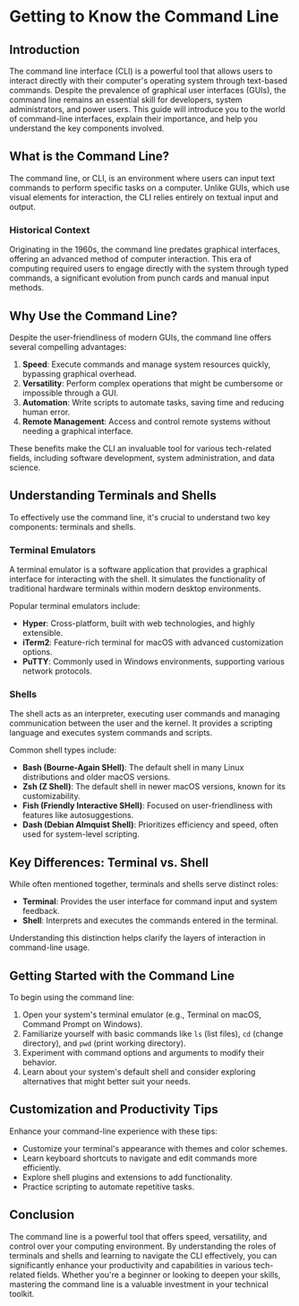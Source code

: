 # Getting to Know the Command Line

## Introduction

The command line interface (CLI) is a powerful tool that allows users to interact directly with their computer's operating system through text-based commands. Despite the prevalence of graphical user interfaces (GUIs), the command line remains an essential skill for developers, system administrators, and power users. This guide will introduce you to the world of command-line interfaces, explain their importance, and help you understand the key components involved.

## What is the Command Line?

The command line, or CLI, is an environment where users can input text commands to perform specific tasks on a computer. Unlike GUIs, which use visual elements for interaction, the CLI relies entirely on textual input and output.

### Historical Context

Originating in the 1960s, the command line predates graphical interfaces, offering an advanced method of computer interaction. This era of computing required users to engage directly with the system through typed commands, a significant evolution from punch cards and manual input methods.

## Why Use the Command Line?

Despite the user-friendliness of modern GUIs, the command line offers several compelling advantages:

1. **Speed**: Execute commands and manage system resources quickly, bypassing graphical overhead.
2. **Versatility**: Perform complex operations that might be cumbersome or impossible through a GUI.
3. **Automation**: Write scripts to automate tasks, saving time and reducing human error.
4. **Remote Management**: Access and control remote systems without needing a graphical interface.

These benefits make the CLI an invaluable tool for various tech-related fields, including software development, system administration, and data science.

## Understanding Terminals and Shells

To effectively use the command line, it's crucial to understand two key components: terminals and shells.

### Terminal Emulators

A terminal emulator is a software application that provides a graphical interface for interacting with the shell. It simulates the functionality of traditional hardware terminals within modern desktop environments.

Popular terminal emulators include:

- **Hyper**: Cross-platform, built with web technologies, and highly extensible.
- **iTerm2**: Feature-rich terminal for macOS with advanced customization options.
- **PuTTY**: Commonly used in Windows environments, supporting various network protocols.

### Shells

The shell acts as an interpreter, executing user commands and managing communication between the user and the kernel. It provides a scripting language and executes system commands and scripts.

Common shell types include:

- **Bash (Bourne-Again SHell)**: The default shell in many Linux distributions and older macOS versions.
- **Zsh (Z Shell)**: The default shell in newer macOS versions, known for its customizability.
- **Fish (Friendly Interactive SHell)**: Focused on user-friendliness with features like autosuggestions.
- **Dash (Debian Almquist Shell)**: Prioritizes efficiency and speed, often used for system-level scripting.

## Key Differences: Terminal vs. Shell

While often mentioned together, terminals and shells serve distinct roles:

- **Terminal**: Provides the user interface for command input and system feedback.
- **Shell**: Interprets and executes the commands entered in the terminal.

Understanding this distinction helps clarify the layers of interaction in command-line usage.

## Getting Started with the Command Line

To begin using the command line:

1. Open your system's terminal emulator (e.g., Terminal on macOS, Command Prompt on Windows).
2. Familiarize yourself with basic commands like `ls` (list files), `cd` (change directory), and `pwd` (print working directory).
3. Experiment with command options and arguments to modify their behavior.
4. Learn about your system's default shell and consider exploring alternatives that might better suit your needs.

## Customization and Productivity Tips

Enhance your command-line experience with these tips:

- Customize your terminal's appearance with themes and color schemes.
- Learn keyboard shortcuts to navigate and edit commands more efficiently.
- Explore shell plugins and extensions to add functionality.
- Practice scripting to automate repetitive tasks.

## Conclusion

The command line is a powerful tool that offers speed, versatility, and control over your computing environment. By understanding the roles of terminals and shells and learning to navigate the CLI effectively, you can significantly enhance your productivity and capabilities in various tech-related fields. Whether you're a beginner or looking to deepen your skills, mastering the command line is a valuable investment in your technical toolkit.